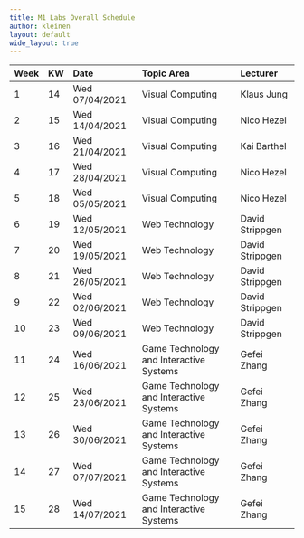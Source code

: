 ```yaml
---
title: M1 Labs Overall Schedule
author: kleinen
layout: default
wide_layout: true
---
```


| Week | KW | Date           | Topic Area                              | Lecturer        |
|:-----|:---|:---------------|:----------------------------------------|:----------------|
| 1    | 14 | Wed 07/04/2021 | Visual Computing                        | Klaus Jung      |
| 2    | 15 | Wed 14/04/2021 | Visual Computing                        | Nico Hezel      |
| 3    | 16 | Wed 21/04/2021 | Visual Computing                        | Kai Barthel     |
| 4    | 17 | Wed 28/04/2021 | Visual Computing                        | Nico Hezel      |
| 5    | 18 | Wed 05/05/2021 | Visual Computing                        | Nico Hezel      |
| 6    | 19 | Wed 12/05/2021 | Web Technology                          | David Strippgen |
| 7    | 20 | Wed 19/05/2021 | Web Technology                          | David Strippgen |
| 8    | 21 | Wed 26/05/2021 | Web Technology                          | David Strippgen |
| 9    | 22 | Wed 02/06/2021 | Web Technology                          | David Strippgen |
| 10   | 23 | Wed 09/06/2021 | Web Technology                          | David Strippgen |
| 11   | 24 | Wed 16/06/2021 | Game Technology and Interactive Systems | Gefei Zhang     |
| 12   | 25 | Wed 23/06/2021 | Game Technology and Interactive Systems | Gefei Zhang     |
| 13   | 26 | Wed 30/06/2021 | Game Technology and Interactive Systems | Gefei Zhang     |
| 14   | 27 | Wed 07/07/2021 | Game Technology and Interactive Systems | Gefei Zhang     |
| 15   | 28 | Wed 14/07/2021 | Game Technology and Interactive Systems | Gefei Zhang     |
